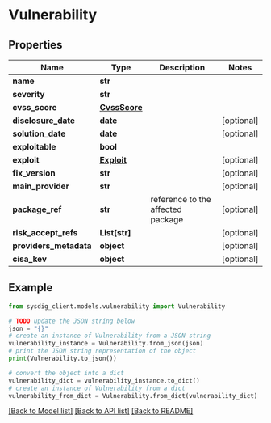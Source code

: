 # Vulnerability


## Properties

Name | Type | Description | Notes
------------ | ------------- | ------------- | -------------
**name** | **str** |  | 
**severity** | **str** |  | 
**cvss_score** | [**CvssScore**](CvssScore.md) |  | 
**disclosure_date** | **date** |  | [optional] 
**solution_date** | **date** |  | [optional] 
**exploitable** | **bool** |  | 
**exploit** | [**Exploit**](Exploit.md) |  | [optional] 
**fix_version** | **str** |  | [optional] 
**main_provider** | **str** |  | [optional] 
**package_ref** | **str** | reference to the affected package | [optional] 
**risk_accept_refs** | **List[str]** |  | [optional] 
**providers_metadata** | **object** |  | [optional] 
**cisa_kev** | **object** |  | [optional] 

## Example

```python
from sysdig_client.models.vulnerability import Vulnerability

# TODO update the JSON string below
json = "{}"
# create an instance of Vulnerability from a JSON string
vulnerability_instance = Vulnerability.from_json(json)
# print the JSON string representation of the object
print(Vulnerability.to_json())

# convert the object into a dict
vulnerability_dict = vulnerability_instance.to_dict()
# create an instance of Vulnerability from a dict
vulnerability_from_dict = Vulnerability.from_dict(vulnerability_dict)
```
[[Back to Model list]](../README.md#documentation-for-models) [[Back to API list]](../README.md#documentation-for-api-endpoints) [[Back to README]](../README.md)


